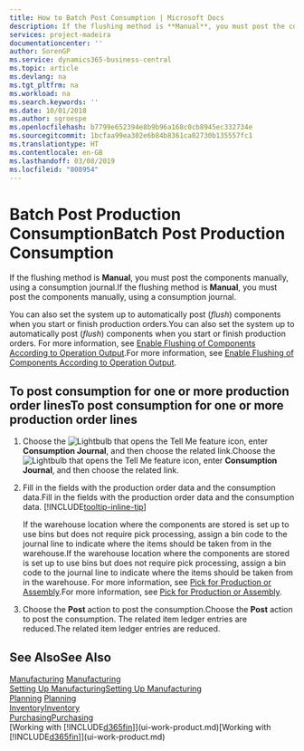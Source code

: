```yaml
---
title: How to Batch Post Consumption | Microsoft Docs
description: If the flushing method is **Manual**, you must post the components manually, using a consumption journal.
services: project-madeira
documentationcenter: ''
author: SorenGP
ms.service: dynamics365-business-central
ms.topic: article
ms.devlang: na
ms.tgt_pltfrm: na
ms.workload: na
ms.search.keywords: ''
ms.date: 10/01/2018
ms.author: sgroespe
ms.openlocfilehash: b7799e652394e8b9b96a168c0cb8945ec332734e
ms.sourcegitcommit: 1bcfaa99ea302e6b84b8361ca02730b135557fc1
ms.translationtype: HT
ms.contentlocale: en-GB
ms.lasthandoff: 03/08/2019
ms.locfileid: "808954"
---
```

# <a name="batch-post-production-consumption"></a><span data-ttu-id="3268f-103">Batch Post Production Consumption</span><span class="sxs-lookup"><span data-stu-id="3268f-103">Batch Post Production Consumption</span></span>
<span data-ttu-id="3268f-104">If the flushing method is **Manual**, you must post the components manually, using a consumption journal.</span><span class="sxs-lookup"><span data-stu-id="3268f-104">If the flushing method is **Manual**, you must post the components manually, using a consumption journal.</span></span>

<span data-ttu-id="3268f-105">You can also set the system up to automatically post (*flush*) components when you start or finish production orders.</span><span class="sxs-lookup"><span data-stu-id="3268f-105">You can also set the system up to automatically post (*flush*) components when you start or finish production orders.</span></span> <span data-ttu-id="3268f-106">For more information, see [Enable Flushing of Components According to Operation Output](production-how-to-flush-components-according-to-operation-output.md).</span><span class="sxs-lookup"><span data-stu-id="3268f-106">For more information, see [Enable Flushing of Components According to Operation Output](production-how-to-flush-components-according-to-operation-output.md).</span></span>

## <a name="to-post-consumption-for-one-or-more-production-order-lines"></a><span data-ttu-id="3268f-107">To post consumption for one or more production order lines</span><span class="sxs-lookup"><span data-stu-id="3268f-107">To post consumption for one or more production order lines</span></span>  
1.  <span data-ttu-id="3268f-108">Choose the ![Lightbulb that opens the Tell Me feature](media/ui-search/search_small.png "Tell me what you want to do") icon, enter **Consumption Journal**, and then choose the related link.</span><span class="sxs-lookup"><span data-stu-id="3268f-108">Choose the ![Lightbulb that opens the Tell Me feature](media/ui-search/search_small.png "Tell me what you want to do") icon, enter **Consumption Journal**, and then choose the related link.</span></span>  
2.  <span data-ttu-id="3268f-109">Fill in the fields with the production order data and the consumption data.</span><span class="sxs-lookup"><span data-stu-id="3268f-109">Fill in the fields with the production order data and the consumption data.</span></span> [!INCLUDE[tooltip-inline-tip](includes/tooltip-inline-tip_md.md)]  

    <span data-ttu-id="3268f-110">If the warehouse location where the components are stored is set up to use bins but does not require pick processing, assign a bin code to the journal line to indicate where the items should be taken from in the warehouse.</span><span class="sxs-lookup"><span data-stu-id="3268f-110">If the warehouse location where the components are stored is set up to use bins but does not require pick processing, assign a bin code to the journal line to indicate where the items should be taken from in the warehouse.</span></span> <span data-ttu-id="3268f-111">For more information, see [Pick for Production or Assembly](warehouse-how-to-pick-for-production.md).</span><span class="sxs-lookup"><span data-stu-id="3268f-111">For more information, see [Pick for Production or Assembly](warehouse-how-to-pick-for-production.md).</span></span>  
3.  <span data-ttu-id="3268f-112">Choose the **Post** action to post the consumption.</span><span class="sxs-lookup"><span data-stu-id="3268f-112">Choose the **Post** action to post the consumption.</span></span> <span data-ttu-id="3268f-113">The related item ledger entries are reduced.</span><span class="sxs-lookup"><span data-stu-id="3268f-113">The related item ledger entries are reduced.</span></span>

## <a name="see-also"></a><span data-ttu-id="3268f-114">See Also</span><span class="sxs-lookup"><span data-stu-id="3268f-114">See Also</span></span>  
<span data-ttu-id="3268f-115">[Manufacturing](production-manage-manufacturing.md)  </span><span class="sxs-lookup"><span data-stu-id="3268f-115">[Manufacturing](production-manage-manufacturing.md)  </span></span>  
[<span data-ttu-id="3268f-116">Setting Up Manufacturing</span><span class="sxs-lookup"><span data-stu-id="3268f-116">Setting Up Manufacturing</span></span>](production-configure-production-processes.md)  
<span data-ttu-id="3268f-117">[Planning](production-planning.md)    </span><span class="sxs-lookup"><span data-stu-id="3268f-117">[Planning](production-planning.md)    </span></span>  
[<span data-ttu-id="3268f-118">Inventory</span><span class="sxs-lookup"><span data-stu-id="3268f-118">Inventory</span></span>](inventory-manage-inventory.md)  
[<span data-ttu-id="3268f-119">Purchasing</span><span class="sxs-lookup"><span data-stu-id="3268f-119">Purchasing</span></span>](purchasing-manage-purchasing.md)  
<span data-ttu-id="3268f-120">[Working with [!INCLUDE[d365fin](includes/d365fin_md.md)]](ui-work-product.md)</span><span class="sxs-lookup"><span data-stu-id="3268f-120">[Working with [!INCLUDE[d365fin](includes/d365fin_md.md)]](ui-work-product.md)</span></span>
